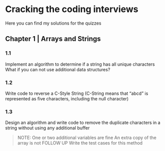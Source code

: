 # Cracking the coding interviews

Here you can find my solutions for the quizzes

## Chapter 1 | Arrays and Strings

### 1.1

Implement an algorithm to determine if a string has all unique characters What if you can not use additional data structures?

### 1.2

Write code to reverse a C-Style String (C-String means that “abcd” is represented as five characters, including the null character)

### 1.3

Design an algorithm and write code to remove the duplicate characters in a string without using any additional buffer

> NOTE: One or two additional variables are fine An extra copy of the array is not
> FOLLOW UP
> Write the test cases for this method